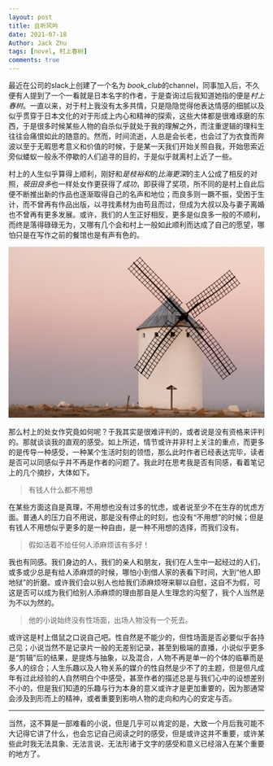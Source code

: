 ```yaml
---
layout: post
title: 且听风吟
date: 2021-07-18
Author: Jack Zhu
tags: [novel, 村上春树]
comments: true
---
```


最近在公司的slack上创建了一个名为 *book_club*的channel，同事加入后，不久便有人提到了一个一看就是日本名字的作者，于是查询过后我知道她指的便是*村上春树*。一直以来，对于村上我没有太多共情，只是隐隐觉得他表达情感的细腻以及似乎贯穿于日本文化的对于形成上内心和精神的探索，这些大体都是很难琢磨的东西，于是很多时候某些人物的自杀似乎就处于我的理解之外，而注重逻辑的理科生往往会痛恨如此的随意的。然而，时间流逝，人总是会长老，也会过了为衣食而奔波以至于无暇思考意义和价值的时候，于是某一天我们开始关照自我，开始思索近旁似蝼蚁一般永不停歇的人们追寻的目的，于是似乎就离村上近了一些。

村上的人生似乎算得上顺利，刚好和*是枝裕和*的*比海更深*的主人公成了相反的对照，*筱田良多*也一样处女作更获得了*成功*，即获得了奖项，所不同的是村上自此后便不断推出新的作品也逐渐取得自己的名声和地位；而良多则一蹶不振，受困于生计，而不曾再有作品出版，以寻找素材为由苟且而过，但成为大叔以及与妻子离婚也不曾再有更多发展。或许，我们的人生正好相反，更多是似良多一般的不顺利，而终是落得碌碌无为，又哪有几个会和村上一般如此顺利而达成了自己的愿望，哪怕只是在写作之前的餐馆也是有声有色的。

![breeze](../assets/images/breeze.png)

那么村上的处女作究竟如何呢？于我其实是很难评判的，或者说是没有资格来评判的。那就谈谈我的直观的感受。如上所述，情节或许并非村上关注的重点，而更多的是传导一种感受，一种某个生活时刻的领悟，那么此时作者已经表达完毕，读者是否可以同感似乎并不再是作者的问题了。我此时在思考我是否有同感，看着笔记上的几个摘抄，大体如下。

> 有钱人什么都不用想

在某些方面这自是真理，不用想也没有过多的忧虑，或者说至少不在生存的忧虑方面。普通人的压力自不用说，那是没有停止的时刻，也没有“不用想”的时候；但是有钱人不用想似乎更多的是一种自由，是一种不用想的选择，而我们没有。

> 假如活着不给任何人添麻烦该有多好！

我也有同感。我们身边的人，我们的亲人和朋友，我们在人生中一起经过的人们，或多或少总是有给人添麻烦的时候，哪怕小到借人家的表看下时间，大到“他人即地狱”的折磨。或许我们会以别人也给我们添麻烦呀来聊以自慰，这自不为假，可这是否可以成为我们给别人添麻烦的理由那自是人生理念的沟壑了，我个人当然是为不以为然的。

> 他的小说始终没有性场面，出场人物没有一个死去。

或许这是村上借鼠之口说自己吧。性自然是不能少的，但性场面是否必要似乎各持己见；小说当然不是记录片一般的无差别记录，甚至到极端的直播，小说似乎更多是“剪辑”后的结果，是提炼与抽象，以及混合，人物不再是单一的个体的临摹而是多人的综合；人生乐趣以及人物关系的媒介的性自然是少不了的主题，但是但凡成年有过此经验的人自然明白个中感受，甚至作者的描述总是与我们心中的设想差别不小的，但是我们知道的乐趣与行为本身的意义或许才是更加重要的，因为那通常会涉及到形而上的精神，或者重要到影响人物的走向和内心的安定与否。

----

当然，这不算是一部难看的小说，但是几乎可以肯定的是，大致一个月后我可能不大记得它讲了什么，也会忘记自己阅读之时的感受，但是或许这并不重要，或许某些此时我无法具象、无法言说、无法形诸于文字的感受和意义已经溶入在某个重要的地方了。